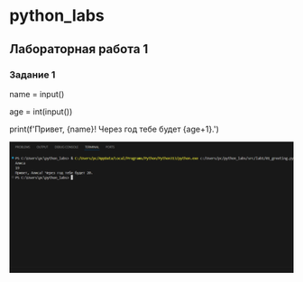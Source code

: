 # python_labs

## Лабораторная работа 1

### Задание 1


name = input()

age = int(input())

print(f'Привет, {name}! Через год тебе будет {age+1}.')


![Image alt](https://github.com/JustMause/python_labs/raw/main/images/lab1/01.png)
